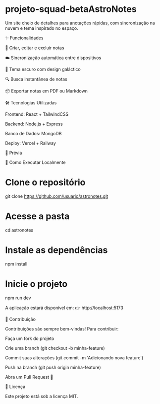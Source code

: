# projeto-squad-betaAstroNotes

Um site cheio de detalhes para anotações rápidas, com sincronização na nuvem e tema inspirado no espaço.

✨ Funcionalidades

📝 Criar, editar e excluir notas

☁️ Sincronização automática entre dispositivos

🌙 Tema escuro com design galáctico

🔍 Busca instantânea de notas

📦 Exportar notas em PDF ou Markdown

🛠️ Tecnologias Utilizadas

Frontend: React + TailwindCSS

Backend: Node.js + Express

Banco de Dados: MongoDB

Deploy: Vercel + Railway

📸 Prévia

🚦 Como Executar Localmente
# Clone o repositório
git clone https://github.com/usuario/astronotes.git

# Acesse a pasta
cd astronotes

# Instale as dependências
npm install

# Inicie o projeto
npm run dev


A aplicação estará disponível em:
👉 http://localhost:5173

🤝 Contribuição

Contribuições são sempre bem-vindas!
Para contribuir:

Faça um fork do projeto

Crie uma branch (git checkout -b minha-feature)

Commit suas alterações (git commit -m 'Adicionando nova feature')

Push na branch (git push origin minha-feature)

Abra um Pull Request 🚀

📜 Licença

Este projeto está sob a licença MIT.

